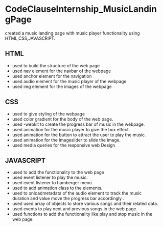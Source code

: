 # CodeClauseInternship_MusicLandingPage
created a music landing page with music player functionality using HTML,CSS,JAVASCRIPT.
<h2>HTML</h2>
<ul>
  <li>used to build the structure of the web page</li>
  <li>used nav element for the navbar of the webpage</li>
  <li>used anchor element for the navigation</li>
  <li>used audio element for the music player of  the webpage</li>
  <li>used img element for the images of the webpage</li>
</ul>
<h2>CSS</h2>
<ul>
  <li>used to give styling of the webpage</li>
  <li>used color gradient for the body of the web page.</li>
  <li>used -webkit to create the progress bar of music in the webpage.</li>
  <li>used animation for the music player to give the box effect.</li>
  <li>used animation for the button to attract the user to play the music.</li>
  <li>used animation for the imageslider to slide the image.</li>
  <li>used media queries for the responsive web Design</li>
</ul>
<h2>JAVASCRIPT</h2>
<ul>
  <li>used to add the functionality to the web page</li>
  <li>used event listener to play the music.</li>
  <li>used event listener to hamberger menu.</li>
  <li>used to add animation class to the elements.</li>
  <li>used to onloadmetadata of the audio element to track the music duration and value move the progress bar accordingly .</li>
  <li>used used array of objects to store various songs and their related data.</li>
  <li>used events to play next and previous songs in the web page.</li>
  <li>used functions to add the functionality like play and stop music in the web page.</li>
</ul>

